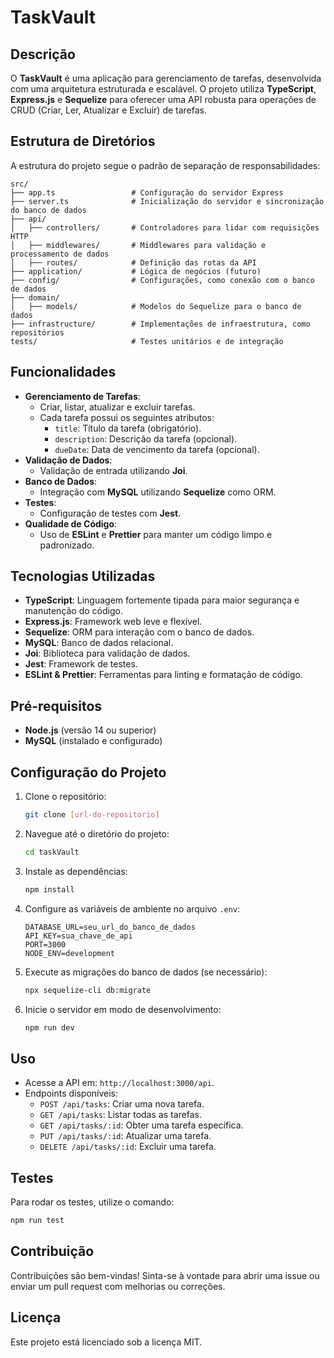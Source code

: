 # TaskVault

## Descrição
O **TaskVault** é uma aplicação para gerenciamento de tarefas, desenvolvida com uma arquitetura estruturada e escalável. O projeto utiliza **TypeScript**, **Express.js** e **Sequelize** para oferecer uma API robusta para operações de CRUD (Criar, Ler, Atualizar e Excluir) de tarefas.

## Estrutura de Diretórios
A estrutura do projeto segue o padrão de separação de responsabilidades:

```
src/
├── app.ts                 # Configuração do servidor Express
├── server.ts              # Inicialização do servidor e sincronização do banco de dados
├── api/
│   ├── controllers/       # Controladores para lidar com requisições HTTP
│   ├── middlewares/       # Middlewares para validação e processamento de dados
│   ├── routes/            # Definição das rotas da API
├── application/           # Lógica de negócios (futuro)
├── config/                # Configurações, como conexão com o banco de dados
├── domain/
│   ├── models/            # Modelos do Sequelize para o banco de dados
├── infrastructure/        # Implementações de infraestrutura, como repositórios
tests/                     # Testes unitários e de integração
```

## Funcionalidades
- **Gerenciamento de Tarefas**:
  - Criar, listar, atualizar e excluir tarefas.
  - Cada tarefa possui os seguintes atributos:
    - `title`: Título da tarefa (obrigatório).
    - `description`: Descrição da tarefa (opcional).
    - `dueDate`: Data de vencimento da tarefa (opcional).
- **Validação de Dados**:
  - Validação de entrada utilizando **Joi**.
- **Banco de Dados**:
  - Integração com **MySQL** utilizando **Sequelize** como ORM.
- **Testes**:
  - Configuração de testes com **Jest**.
- **Qualidade de Código**:
  - Uso de **ESLint** e **Prettier** para manter um código limpo e padronizado.

## Tecnologias Utilizadas
- **TypeScript**: Linguagem fortemente tipada para maior segurança e manutenção do código.
- **Express.js**: Framework web leve e flexível.
- **Sequelize**: ORM para interação com o banco de dados.
- **MySQL**: Banco de dados relacional.
- **Joi**: Biblioteca para validação de dados.
- **Jest**: Framework de testes.
- **ESLint & Prettier**: Ferramentas para linting e formatação de código.

## Pré-requisitos
- **Node.js** (versão 14 ou superior)
- **MySQL** (instalado e configurado)

## Configuração do Projeto
1. Clone o repositório:
   ```sh
   git clone [url-do-repositorio]
   ```

2. Navegue até o diretório do projeto:
   ```sh
   cd taskVault
   ```

3. Instale as dependências:
   ```sh
   npm install
   ```

4. Configure as variáveis de ambiente no arquivo `.env`:
   ```env
   DATABASE_URL=seu_url_do_banco_de_dados
   API_KEY=sua_chave_de_api
   PORT=3000
   NODE_ENV=development
   ```

5. Execute as migrações do banco de dados (se necessário):
   ```sh
   npx sequelize-cli db:migrate
   ```

6. Inicie o servidor em modo de desenvolvimento:
   ```sh
   npm run dev
   ```

## Uso
- Acesse a API em: `http://localhost:3000/api`.
- Endpoints disponíveis:
  - `POST /api/tasks`: Criar uma nova tarefa.
  - `GET /api/tasks`: Listar todas as tarefas.
  - `GET /api/tasks/:id`: Obter uma tarefa específica.
  - `PUT /api/tasks/:id`: Atualizar uma tarefa.
  - `DELETE /api/tasks/:id`: Excluir uma tarefa.

## Testes
Para rodar os testes, utilize o comando:
```sh
npm run test
```

## Contribuição
Contribuições são bem-vindas! Sinta-se à vontade para abrir uma issue ou enviar um pull request com melhorias ou correções.

## Licença
Este projeto está licenciado sob a licença MIT.